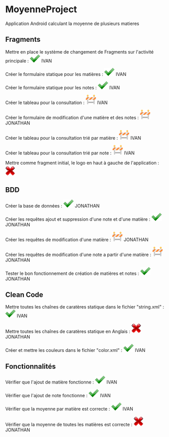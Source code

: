 # MoyenneProject
Application Android calculant la moyenne de plusieurs matieres


## Fragments

Mettre en place le système de changement de Fragments sur l'activité principale : ![alt text][logook]  IVAN

Créer le formulaire statique pour les matières : ![alt text][logook]  IVAN

Créer le formulaire statique pour les notes : ![alt text][logook]  IVAN

Créer le tableau pour la consultation : ![alt text][logokook]  IVAN

Créer le formulaire de modification d'une matière et des notes : ![alt text][logokook]  JONATHAN

Créer le tableau pour la consultation trié par matière : ![alt text][logokook]  IVAN

Créer le tableau pour la consultation trié par note : ![alt text][logokook]  IVAN

Mettre comme fragment initial, le logo en haut à gauche de l'application : ![alt text][logoko]

## BDD

Créer la base de données : ![alt text][logook]  JONATHAN

Créer les requêtes ajout et suppression d'une note et d'une matière : ![alt text][logook]  JONATHAN

Créer les requêtes de modification d'une matière : ![alt text][logokook]   JONATHAN

Créer les requêtes de modification d'une note a partir d'une matière : ![alt text][logokook]   JONATHAN

Tester le bon fonctionnement de création de matières et notes : ![alt text][logook]   JONATHAN

## Clean Code

Mettre toutes les chaînes de caratères statique dans le fichier "string.xml" : ![alt text][logook] IVAN

Mettre toutes les chaînes de caratères statique en Anglais : ![alt text][logoko] JONATHAN

Créer et mettre les couleurs dans le fichier "color.xml" : ![alt text][logook] IVAN

## Fonctionnalités

Vérifier que l'ajout de matière fonctionne : ![alt text][logook]  IVAN

Vérifier que l'ajout de note fonctionne : ![alt text][logook]  IVAN

Vérifier que la moyenne par matière est correcte : ![alt text][logook]  IVAN

Vérifier que la moyenne de toutes les matières est correcte : ![alt text][logoko]   JONATHAN


[logoko]:https://github.com/izyj/MoyenneProject/blob/master/doc/ko.png "KO"
[logook]:https://github.com/izyj/MoyenneProject/blob/master/doc/ok.png "OK"
[logokook]:https://github.com/izyj/MoyenneProject/blob/master/doc/okko.png "EN CONSTRUCTION"
